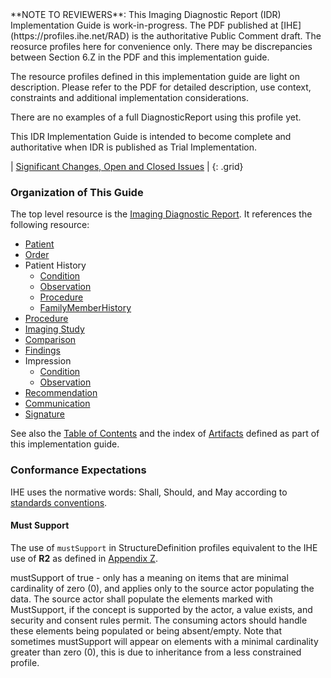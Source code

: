 <div markdown="1" class="stu-note">
**NOTE TO REVIEWERS**: This Imaging Diagnostic Report (IDR) Implementation Guide is work-in-progress. The PDF published at [IHE](https://profiles.ihe.net/RAD) is the authoritative Public Comment draft. The reosurce profiles here for convenience only. There may be discrepancies between Section 6.Z in the PDF and this implementation guide.

The resource profiles defined in this implementation guide are light on description. Please refer to the PDF for detailed description, use context, constraints and additional implementation considerations.

There are no examples of a full DiagnosticReport using this profile yet.

This IDR Implementation Guide is intended to become complete and authoritative when IDR is published as Trial Implementation.


| [Significant Changes, Open and Closed Issues](issues.html) |
{: .grid}

</div>

### Organization of This Guide

The top level resource is the [Imaging Diagnostic Report](StructureDefinition-imaging-diagnosticreport.html). It references the following resource:

- [Patient](StructureDefinition-idr-patient.html)
- [Order](StructureDefinition-imaging-service-request.html)
- Patient History
   - [Condition](StructureDefinition-idr-patient-history-condition.html)
   - [Observation](StructureDefinition-idr-patient-history-observation.html)
   - [Procedure](StructureDefinition-idr-patient-history-procedure.html)
   - [FamilyMemberHistory](StructureDefinition-idr-patient-history-family-member-history.html)
- [Procedure](StructureDefinition-idr-procedure.html)
- [Imaging Study](StructureDefinition-idr-imaging-study-in-imaging-report.html)
- [Comparison](StructureDefinition-idr-comparison-study.html)
- [Findings](StructureDefinition-idr-observation.html)
- Impression
   - [Condition](StructureDefinition-idr-impression-condition.html)
   - [Observation](StructureDefinition-idr-observation.html)
- [Recommendation](StructureDefinition-idr-recommendation-service-request.html)
- [Communication](StructureDefinition-idr-communication.html)
- [Signature](StructureDefinition-idr-signature-provenance.html)



<!-- This guide is organized into the following sections:

5. Other
   1. [Test Plan](testplan.html)
   1. [Changes to Other IHE Specifications](other.html)
   1. [Download and Analysis](download.html) -->

See also the [Table of Contents](toc.html) and the index of [Artifacts](artifacts.html) defined as part of this implementation guide.

### Conformance Expectations

IHE uses the normative words: Shall, Should, and May according to [standards conventions](https://profiles.ihe.net/GeneralIntro/ch-E.html).

#### Must Support

The use of ```mustSupport``` in StructureDefinition profiles equivalent to the IHE use of **R2** as defined in [Appendix Z](https://profiles.ihe.net/ITI/TF/Volume2/ch-Z.html#z.10-profiling-conventions-for-constraints-on-fhir).

mustSupport of true - only has a meaning on items that are minimal cardinality of zero (0), and applies only to the source actor populating the data. The source actor shall populate the elements marked with MustSupport, if the concept is supported by the actor, a value exists, and security and consent rules permit.
The consuming actors should handle these elements being populated or being absent/empty.
Note that sometimes mustSupport will appear on elements with a minimal cardinality greater than zero (0), this is due to inheritance from a less constrained profile.
